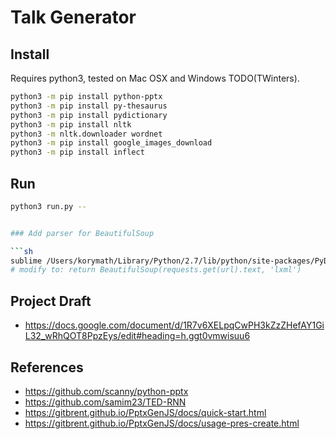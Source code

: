 # Talk Generator

## Install

Requires python3, tested on Mac OSX and Windows TODO(TWinters).

```sh
python3 -m pip install python-pptx
python3 -m pip install py-thesaurus
python3 -m pip install pydictionary
python3 -m pip install nltk
python3 -m nltk.downloader wordnet
python3 -m pip install google_images_download
python3 -m pip install inflect
```

## Run

```sh
python3 run.py --


### Add parser for BeautifulSoup

```sh
sublime /Users/korymath/Library/Python/2.7/lib/python/site-packages/PyDictionary/utils.py
# modify to: return BeautifulSoup(requests.get(url).text, 'lxml')
```

## Project Draft

* https://docs.google.com/document/d/1R7v6XELpqCwPH3kZzZHefAY1GiL32_wRhQOT8PpzEys/edit#heading=h.ggt0vmwisuu6

## References

* https://github.com/scanny/python-pptx
* https://github.com/samim23/TED-RNN
* https://gitbrent.github.io/PptxGenJS/docs/quick-start.html
* https://gitbrent.github.io/PptxGenJS/docs/usage-pres-create.html